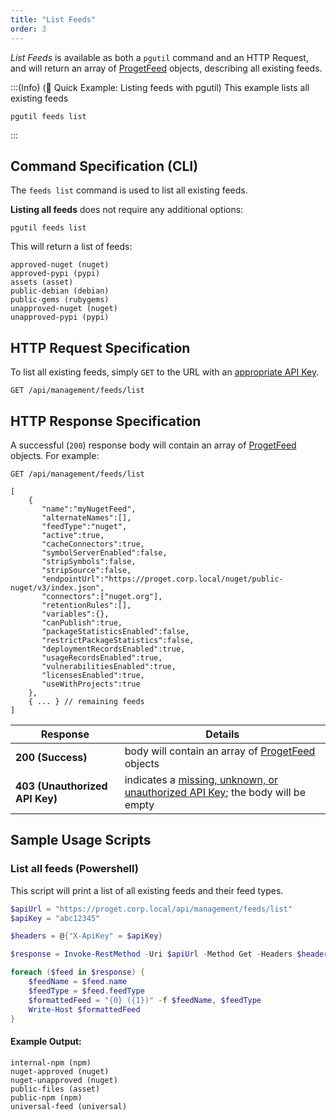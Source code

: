 ```yaml
---
title: "List Feeds"
order: 3
---
```


*List Feeds* is available as both a `pgutil` command and an HTTP Request, and will return an array of [ProgetFeed](/docs/proget/reference-api/feeds/proget-api-feeds#feed-object) objects, describing all existing feeds.

:::(Info) (🚀 Quick Example: Listing feeds with pgutil)
This example lists all existing feeds
```
pgutil feeds list
```
:::

## Command Specification (CLI)
The `feeds list` command is used to list all existing feeds.

**Listing all feeds** does not require any additional options:
```
pgutil feeds list
```
This will return a list of feeds:

```
approved-nuget (nuget)
approved-pypi (pypi)
assets (asset)
public-debian (debian)
public-gems (rubygems)
unapproved-nuget (nuget)
unapproved-pypi (pypi)
```

## HTTP Request Specification
To list all existing feeds, simply `GET` to the URL with an [appropriate API Key](/docs/proget/reference-api/feeds/proget-api-feeds#authentication).

```
GET /api/management/feeds/list
```

## HTTP Response Specification
A successful (`200`) response body will contain an array of [ProgetFeed](/docs/proget/reference-api/feeds/proget-api-feeds#feed-object) objects. For example:

```
GET /api/management/feeds/list

[
    {
       "name":"myNugetFeed",
       "alternateNames":[],
       "feedType":"nuget",
       "active":true,
       "cacheConnectors":true,
       "symbolServerEnabled":false,
       "stripSymbols":false,
       "stripSource":false,
       "endpointUrl":"https://proget.corp.local/nuget/public-nuget/v3/index.json",
       "connectors":["nuget.org"],
       "retentionRules":[],
       "variables":{},
       "canPublish":true,
       "packageStatisticsEnabled":false,
       "restrictPackageStatistics":false,
       "deploymentRecordsEnabled":true,
       "usageRecordsEnabled":true,
       "vulnerabilitiesEnabled":true,
       "licensesEnabled":true,
       "useWithProjects":true
    },
    { ... } // remaining feeds
]
```

| Response | Details |
|---|---|
| **200 (Success)** | body will contain an array of [ProgetFeed](/docs/proget/reference-api/feeds/proget-api-feeds#feed-object) objects |
| **403 (Unauthorized API Key)** | indicates a [missing, unknown, or unauthorized API Key](/docs/proget/reference-api/feeds/proget-api-feeds#authentication); the body will be empty |

## Sample Usage Scripts

### List all feeds (Powershell)
This script will print a list of all existing feeds and their feed types. 

```powershell
$apiUrl = "https://proget.corp.local/api/management/feeds/list"
$apiKey = "abc12345"

$headers = @{"X-ApiKey" = $apiKey}

$response = Invoke-RestMethod -Uri $apiUrl -Method Get -Headers $headers

foreach ($feed in $response) {
    $feedName = $feed.name
    $feedType = $feed.feedType
    $formattedFeed = "{0} ({1})" -f $feedName, $feedType
    Write-Host $formattedFeed
}
```

#### Example Output:

```
internal-npm (npm)
nuget-approved (nuget)
nuget-unapproved (nuget)
public-files (asset)
public-npm (npm)
universal-feed (universal)
```
